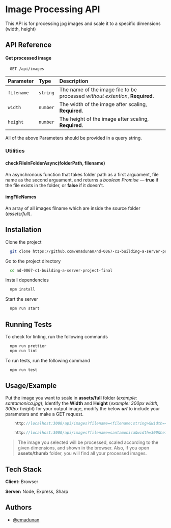 
# Image Processing API

This API is for processing jpg images and scale it to a specific dimensions (width, height)

## API Reference

#### Get processed image

```http
  GET /api/images
```

| Parameter  | Type     | Description               |
| :--------- | :------- | :------------------------ |
| `filename` | `string` | The name of the image file to be processed *without extention*, **Required**.             |
| `width`    | `number` | The width of the image after scaling, **Required**.|
| `height`   | `number` | The height of the image after scaling, **Required**.|

All of the above Parameters should be provided in a query string.

### Utilities

#### checkFileInFolderAsync(folderPath, filename)

An asynchronous function that takes folder path as a first arguament, file name as the second arguament, and returns a *boolean Promise* — **true** if the file exists in the folder, or **false** if it doesn't.

#### imgFileNames

An array of all images filname which are inside the source folder (*assets/full*).


## Installation

Clone the project

```bash
  git clone https://github.com/emadunan/nd-0067-c1-building-a-server-project-final.git
```

Go to the project directory

```bash
  cd nd-0067-c1-building-a-server-project-final
```

Install dependencies

```bash
  npm install
```

Start the server

```bash
  npm run start
```


## Running Tests

To check for linting, run the following commands

```bash
  npm run prettier
  npm run lint
```

To run tests, run the following command

```bash
  npm run test
```


## Usage/Example

Put the image you want to scale in **assets/full** folder (*example: santamonica.jpg*); Identify the **Width** and **Height** (*example: 300px width, 300px height*) for your output image, modify the below ***url*** to include your parameters and make a GET request.

```javascript
    http://localhost:3000/api/images?filename=<filename:string>&width=<width:number>&height=<height:number>

    http://localhost:3000/api/images?filename=santamonica&width=300&height=300
```
> The image you selected will be processed, scaled according to the given dimensions, and shown in the browser. Also, if you open **assets/thumb** folder, you will find all your processed images. 



## Tech Stack

**Client:** Browser

**Server:** Node, Express, Sharp


## Authors

- [@emadunan](https://github.com/emadunan)


